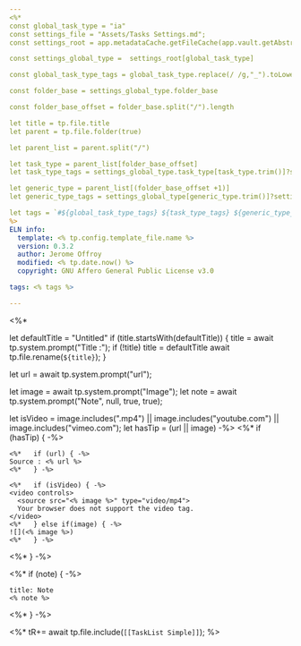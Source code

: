 ```yaml
---
<%*
const global_task_type = "ia"
const settings_file = "Assets/Tasks Settings.md";
const settings_root = app.metadataCache.getFileCache(app.vault.getAbstractFileByPath(settings_file)).frontmatter;

const settings_global_type =  settings_root[global_task_type]

const global_task_type_tags = global_task_type.replace(/ /g,"_").toLowerCase()

const folder_base = settings_global_type.folder_base

const folder_base_offset = folder_base.split("/").length

let title = tp.file.title
let parent = tp.file.folder(true)

let parent_list = parent.split("/")

let task_type = parent_list[folder_base_offset]
let task_type_tags = settings_global_type.task_type[task_type.trim()]?settings_global_type.task_type[task_type.trim()].tags:""

let generic_type = parent_list[(folder_base_offset +1)]
let generic_type_tags = settings_global_type[generic_type.trim()]?settings_global_type[generic_type.trim()].tags:""

let tags = `#${global_task_type_tags} ${task_type_tags} ${generic_type_tags}`.replace(/#/g,"")
%>
ELN info:
  template: <% tp.config.template_file.name %>
  version: 0.3.2
  author: Jerome Offroy
  modified: <% tp.date.now() %>
  copyright: GNU Affero General Public License v3.0

tags: <% tags %>

---
```

<%*

let defaultTitle = "Untitled"
if (title.startsWith(defaultTitle)) {
  title = await tp.system.prompt("Title :");
  if (!title) title = defaultTitle
  await tp.file.rename(`${title}`);
}

let url = await tp.system.prompt("url");

let image = await tp.system.prompt("Image");
let note = await tp.system.prompt("Note", null, true, true);

let isVideo = image.includes(".mp4") || image.includes("youtube.com") || image.includes("vimeo.com");
let hasTip = (url || image)
-%>
<%* if (hasTip) { -%>
````ad-tip
<%*   if (url) { -%>
Source : <% url %>
<%*   } -%>

<%*   if (isVideo) { -%>
<video controls>
  <source src="<% image %>" type="video/mp4">
  Your browser does not support the video tag.
</video>
<%*   } else if(image) { -%>
![](<% image %>)
<%*   } -%>
````
<%* } -%>

<%* if (note) { -%>
````ad-note
title: Note
<% note %>

````
<%* } -%>

<%*
tR+= await tp.file.include(`[[TaskList Simple]]`);
%>

